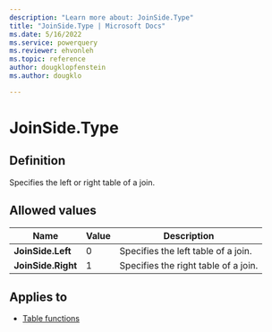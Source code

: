 ```yaml
---
description: "Learn more about: JoinSide.Type"
title: "JoinSide.Type | Microsoft Docs"
ms.date: 5/16/2022
ms.service: powerquery
ms.reviewer: ehvonleh
ms.topic: reference
author: dougklopfenstein
ms.author: dougklo

---
```

# JoinSide.Type

## Definition

Specifies the left or right table of a join.

## Allowed values

|Name|Value|Description|
| ------- | --- | ----------- |
|**JoinSide.Left**|0| Specifies the left table of a join.|
|**JoinSide.Right**|1| Specifies the right table of a join.|

## Applies to

* [Table functions](table-functions.md)
